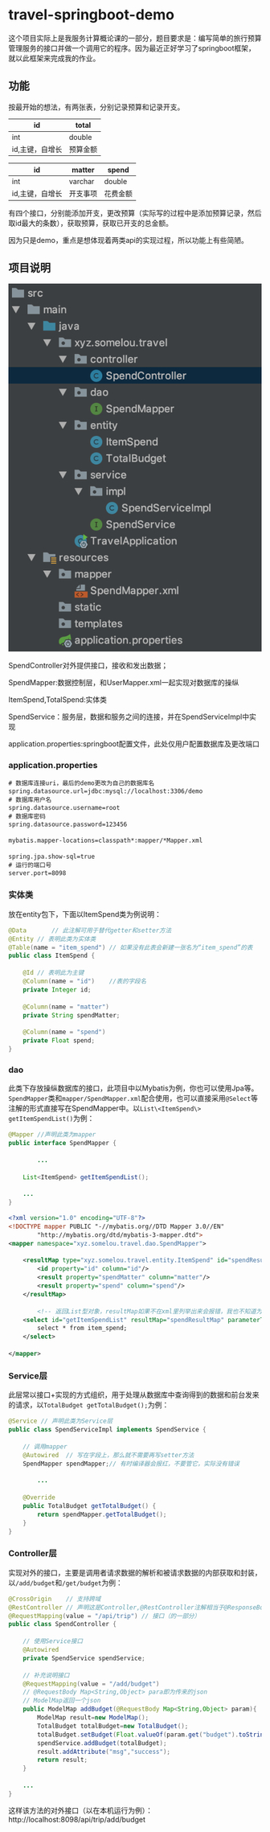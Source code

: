 # travel-springboot-demo

这个项目实际上是我服务计算概论课的一部分，题目要求是：编写简单的旅行预算管理服务的接口并做一个调用它的程序。因为最近正好学习了springboot框架，就以此框架来完成我的作业。

## 功能

按最开始的想法，有两张表，分别记录预算和记录开支。

id|total
---|---
int|double
id,主键，自增长|预算金额

id|matter|spend
---|---|---
int|varchar|double
id,主键，自增长|开支事项|花费金额

有四个接口，分别能添加开支，更改预算（实际写的过程中是添加预算记录，然后取id最大的条数），获取预算，获取已开支的总金额。

因为只是demo，重点是想体现着两类api的实现过程，所以功能上有些简陋。

## 项目说明

![项目结构](read/pic1.png)

SpendController对外提供接口，接收和发出数据；

SpendMapper:数据控制层，和UserMapper.xml一起实现对数据库的操纵

ItemSpend,TotalSpend:实体类

SpendService：服务层，数据和服务之间的连接，并在SpendServiceImpl中实现

application.properties:springboot配置文件，此处仅用户配置数据库及更改端口

### application.properties

```
# 数据库连接uri，最后的demo更改为自己的数据库名
spring.datasource.url=jdbc:mysql://localhost:3306/demo
# 数据库用户名
spring.datasource.username=root
# 数据库密码
spring.datasource.password=123456

mybatis.mapper-locations=classpath*:mapper/*Mapper.xml

spring.jpa.show-sql=true
# 运行的端口号
server.port=8098
```

### 实体类

放在entity包下，下面以ItemSpend类为例说明：

```java
@Data		// 此注解可用于替代getter和setter方法
@Entity	// 表明此类为实体类
@Table(name = "item_spend")	// 如果没有此表会新建一张名为“item_spend”的表
public class ItemSpend {

    @Id	// 表明此为主键
    @Column(name = "id")	//表的字段名
    private Integer id;

    @Column(name = "matter")
    private String spendMatter;

    @Column(name = "spend")
    private Float spend;
}
```

### dao

此类下存放操纵数据库的接口，此项目中以Mybatis为例，你也可以使用Jpa等。`SpendMapper`类和`mapper/SpendMapper.xml`配合使用，也可以直接采用`@Select`等注解的形式直接写在SpendMapper中。以`List\<ItemSpend\> getItemSpendList()`为例：

```java
@Mapper	//声明此类为mapper
public interface SpendMapper {

		...

    List<ItemSpend> getItemSpendList();

    ...
}
```

```xml
<?xml version="1.0" encoding="UTF-8"?>
<!DOCTYPE mapper PUBLIC "-//mybatis.org//DTD Mapper 3.0//EN"
        "http://mybatis.org/dtd/mybatis-3-mapper.dtd">
<mapper namespace="xyz.somelou.travel.dao.SpendMapper">

    <resultMap type="xyz.somelou.travel.entity.ItemSpend" id="spendResultMap">
        <id property="id" column="id"/>
        <result property="spendMatter" column="matter"/>
        <result property="spend" column="spend"/>
    </resultMap>

		<!-- 返回List型对象，resultMap如果不在xml里列举出来会报错，我也不知道为什么-->
    <select id="getItemSpendList" resultMap="spendResultMap" parameterType="String">
        select * from item_spend;
    </select>

</mapper>
```

### Service层

此层常以接口+实现的方式组织，用于处理从数据库中查询得到的数据和前台发来的请求，以```TotalBudget getTotalBudget();```为例：

```java
@Service // 声明此类为Service层
public class SpendServiceImpl implements SpendService {

  	// 调用mapper
    @Autowired	// 写在字段上，那么就不需要再写setter方法
    SpendMapper spendMapper;// 有时编译器会报红，不要管它，实际没有错误

		...

    @Override
    public TotalBudget getTotalBudget() {
        return spendMapper.getTotalBudget();
    }
}
```

### Controller层

实现对外的接口，主要是调用者请求数据的解析和被请求数据的内部获取和封装，以`/add/budget`和`/get/budget`为例：

```java
@CrossOrigin	// 支持跨域
@RestController // 声明这是Controller,@RestController注解相当于@ResponseBody ＋ @Controller合在一起的作用,也可以只使用@Controller,具体我也不是很清楚
@RequestMapping(value = "/api/trip") // 接口（的一部分）
public class SpendController {

  	// 使用Service接口
    @Autowired
    private SpendService spendService;
		
  	// 补充说明接口
    @RequestMapping(value = "/add/budget")
  	// @RequestBody Map<String,Object> para即为传来的json
  	// ModelMap返回一个json
    public ModelMap addBudget(@RequestBody Map<String,Object> param){
        ModelMap result=new ModelMap();
        TotalBudget totalBudget=new TotalBudget();
        totalBudget.setBudget(Float.valueOf(param.get("budget").toString()));
        spendService.addBudget(totalBudget);
        result.addAttribute("msg","success");
        return result;
    }

    ...
}

```

这样该方法的对外接口（以在本机运行为例）：http://localhost:8098/api/trip/add/budget